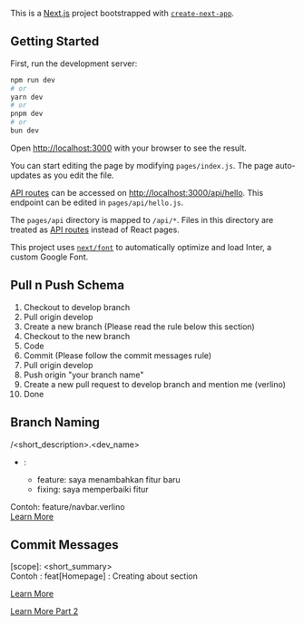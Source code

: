 This is a [Next.js](https://nextjs.org/) project bootstrapped with [`create-next-app`](https://github.com/vercel/next.js/tree/canary/packages/create-next-app).

## Getting Started

First, run the development server:

```bash
npm run dev
# or
yarn dev
# or
pnpm dev
# or
bun dev
```

Open [http://localhost:3000](http://localhost:3000) with your browser to see the result.

You can start editing the page by modifying `pages/index.js`. The page auto-updates as you edit the file.

[API routes](https://nextjs.org/docs/api-routes/introduction) can be accessed on [http://localhost:3000/api/hello](http://localhost:3000/api/hello). This endpoint can be edited in `pages/api/hello.js`.

The `pages/api` directory is mapped to `/api/*`. Files in this directory are treated as [API routes](https://nextjs.org/docs/api-routes/introduction) instead of React pages.

This project uses [`next/font`](https://nextjs.org/docs/basic-features/font-optimization) to automatically optimize and load Inter, a custom Google Font.

## Pull n Push Schema

1. Checkout to develop branch
2. Pull origin develop
3. Create a new branch (Please read the rule below this section)
4. Checkout to the new branch
5. Code
6. Commit (Please follow the commit messages rule)
7. Pull origin develop
8. Push origin "your branch name"
9. Create a new pull request to develop branch and mention me (verlino)
10. Done

## Branch Naming

<type>/<short_description>.<dev_name>

- <type> :
  - feature: saya menambahkan fitur baru
  - fixing: saya memperbaiki fitur

Contoh: feature/navbar.verlino <br/>
[Learn More](https://nvie.com/posts/a-successful-git-branching-model/)

## Commit Messages

<type>[scope]: <short_summary> <br/>
Contoh : feat[Homepage] : Creating about section

[Learn More](https://www.conventionalcommits.org/en/v1.0.0/)

[Learn More Part 2](https://www.linkedin.com/pulse/mastering-git-commit-types-guide-proper-usage-best-practices-sharma/)
